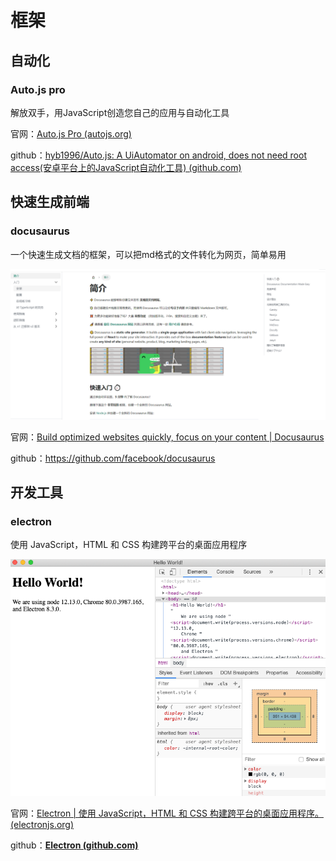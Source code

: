 # 框架

## 自动化

### Auto.js pro

解放双手，用JavaScript创造您自己的应用与自动化工具

官网：[Auto.js Pro (autojs.org)](https://pro.autojs.org/)

github：[hyb1996/Auto.js: A UiAutomator on android, does not need root access(安卓平台上的JavaScript自动化工具) (github.com)](https://github.com/hyb1996/Auto.js)

## 快速生成前端

### docusaurus

一个快速生成文档的框架，可以把md格式的文件转化为网页，简单易用

![](./img/docusaurus.png)

官网：[Build optimized websites quickly, focus on your content | Docusaurus](https://docusaurus.io/)

github：https://github.com/facebook/docusaurus

## 开发工具

### electron

使用 JavaScript，HTML 和 CSS 构建跨平台的桌面应用程序

![ ](./img/electron.png)

官网：[Electron | 使用 JavaScript，HTML 和 CSS 构建跨平台的桌面应用程序。 (electronjs.org)](https://www.electronjs.org/)

github：**[Electron (github.com)](https://github.com/electron)**

